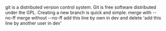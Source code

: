 git is a distributed version control system.
Git is free software distributed under the GPL.
Creating a new branch is quick and simple.
merge with --no-ff
merge without --no-ff
add this line by own in dev and delete 'add this line by another user in dev'
